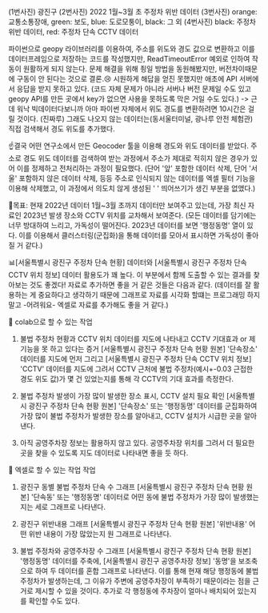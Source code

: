 (1번사진) 광진구
(2번사진) 2022 1월~3월 초 주정차 위반 데이터
(3번사진) orange:교통소통장애, green: 보도, blue: 도로모퉁이, black: 그 외
(4번사진) black: 주정차 위반 데이터, red: 주정차 단속 CCTV 데이터

파이썬으로 geopy 라이브러리를 이용하여, 주소를 위도와 경도 값으로 변환하고 이를 데이터프레임으로 저장하는 코드를 작성했지만, ReadTimeoutError 예외로 인하여 작동이 원활하게 되지 않는다. 문제 해결을 위해 죙일 방법을 동원해봤지만, 버전차이때문에 구동이 안 된다는 것으로 결론.😢 시원하게 해답을 얻진 못했지만 애초에 API 서버에서 응답을 받지 못하고 있다. (코드 자체 문제가 아니라 서버나 버전 문제일 수도 있고 geopy API를 만든 곳에서 key가 없으면 사용을 못하도록 막은 거일 수도 있다.)
-> 근데 워낙 빅데이터다보니까 아마 파이썬 자체에서 위도 경도를 변환하려면 10시간은 걸릴 것이다. (진짜루) 그래도 나오지 않는 데이터는(동서울터미널, 광나루 안전 체험관) 직접 검색해서 경도 위도를 추가했다.

☝️결국 어떤 연구소에서 만든 Geocoder 툴을 이용해 경도와 위도 데이터를 받았다. 주소로 경도 위도 데이터를 검색하여 받는 과정에서 주소가 제대로 적히지 않은 경우가 있어 이를 정제하고 전처리하는 과정이 필요했다.
(단어 '앞' 포함한 데이터 삭제, 단어 '서울' 포함하지 않은 데이터 삭제, 등등 주소로 인식되지 않는 데이터를 엑셀 필터 기능을 이용해 삭제했고, 이 과정에서 의도치 않게 생성된 ' ' 띄어쓰기가 생긴 부분을 없앴다.)

📌목표: 현재 2022년 데이터 1월~3월 초까지 데이터만 보여주고 있는데, 가장 최신 자료인 2023년 발생 장소와 CCTV 위치를 교차해서 보여준다. (모든 데이터를 담기에는 너무 방대하여 느리고, 가독성이 떨어진다. 2023년 데이터를 보면 '행정동명' 열이 있다. 이를 이용해서 클러스터링(군집화)을 통해 데이터를 모아서 표시하면 가독성이 좋아질 거 같다.)

📊[서울특별시 광진구 주정차 단속 현황] 데이터와 [서울특별시 광진구 주정차 단속 CCTV 위치 정보] 데이터 활용도가 꽤 높다. 이 부분에서 함께 도출할 수 있는 결과를 찾아보는 것도 좋겠다! 자료로 추가하면 좋을 거 같은 것들은 다음과 같다.
(데이터를 잘 활용하는 게 중요하다고 생각하기 때문에 그래프로 자료를 시각화 할떄는 프로그래밍 하지 말고 -어려워요- 엑셀로 자료를 추가해도 좋을 거 같다.)

🌟 colab으로 할 수 있는 작업
1. 불법 주정차 현황과 CCTV 위치 데이터를 지도에 나타내고 CCTV 기대효과 or 제 기능을 못 하고 있다는 증거
[서울특별시 광진구 주정차 단속 현황 원본] '단속장소' 데이터를 지도에 먼저 그리고 [서울특별시 광진구 주정차 단속 CCTV 위치 정보] 'CCTV' 데이터를 지도에 그려서 CCTV 근처에 불법 주정차(예시+-0.03 근접한 경도 위도 값)가 몇 건 있었는지를 통해 각 CCTV의 기대 효과를 측정한다.

2. 불법 주정차 발생이 가장 많이 발생한 장소 표시, CCTV 설치 필요 확인
[서울특별시 광진구 주정차 단속 현황 원본] '단속장소' 또는 '행정동명' 데이터를 군집화하여 가장 많이 불법 주정차가 발생한 장소를 알아내고, CCTV 설치가 시급한 곳을 알아낸다. 

3. 아직 공영주차장 정보는 활용하지 않고 있다. 공영주차장 위치를 그려서 더 필요한 곳을 찾을 수 있도록 지도 데이터로 나타내면 좋을 듯 하다.

🌟 엑셀로 할 수 있는 작업 작업
1. 광진구 동별 불법 주정차 단속 수 그래프
[서울특별시 광진구 주정차 단속 현황 원본] '단속동' 또는 '행정동명' 데이터로 어떤 동에 불법 주정차가 가장 많이 발생했는지는 세로 그래프로 나타낸다.

2. 광진구 위반내용 그래프
[서울특별시 광진구 주정차 단속 현황 원본] '위반내용' 어떤 위반 내용이 가장 많았는지 원 그래프로 나타낸다.

3. 불법 주정차와 공영주차장 수 그래프
[서울특별시 광진구 주정차 단속 현황 원본] '행정동명' 데이터를 주축에, [서울특별시 광진구 공영주차장 정보] '동명'을 보조축으로 하여 두 데이터를 혼합 그래프로 나타낸다. 이를 통해 현재 해당 행정동에 불법 주정차가 발생하는데, 그 이유가 주변에 공영주차장이 부족하기 때문이라는 점을 근거로 제시할 수 있을 것이다. 추가로 각 행정동에 주차장이 얼마나 배치되어 있는지를 확인할 수도 있다.
